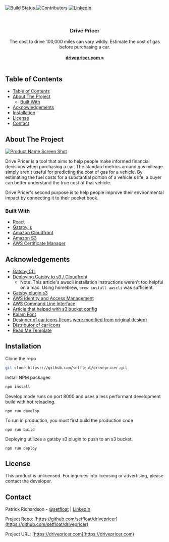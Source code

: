 <!-- PROJECT SHIELDS -->
![Build Status][build-shield]
![Contributors][contributors-shield]
[![LinkedIn][linkedin-shield]][linkedin-url]



<br />
<p align="center">
  <h3 align="center">Drive Pricer</h3>

  <p align="center">
    The cost to drive 100,000 miles can vary wildly. Estimate the cost of gas before purchasing a car.
    <br />
    <br />
    <a href="https://drivepricer.com"><strong>drivepricer.com »</strong></a>
    <br />
    <br />
  </p>
</p>



## Table of Contents

- [Table of Contents](#Table-of-Contents)
- [About The Project](#About-The-Project)
  - [Built With](#Built-With)
- [Acknowledgements](#Acknowledgements)
- [Installation](#Installation)
- [License](#License)
- [Contact](#Contact)



## About The Project

[![Product Name Screen Shot][product-screenshot]](https://drivepricer.com)

Drive Pricer is a tool that aims to help people make informed financial decisions when purchasing a car. The standard metrics around gas mileage simply aren't useful for predicting the cost of gas for a vehicle. By estimating the fuel costs for a substantial portion of a vehicle's life, a buyer can better understand the true cost of that vehicle.

Drive Pricer's second purpose is to help people improve their environmental impact by connecting it to their pocket book.

### Built With

* [React](https://reactjs.org)
* [Gatsby.js](https://gatsbyjs.org)
* [Amazon Cloudfront](https://aws.amazon.com/cloudfront)
* [Amazon S3](https://aws.amazon.com/s3/)
* [AWS Certificate Manager](https://aws.amazon.com/certificate-manager/)

## Acknowledgements
* [Gatsby CLI](https://www.gatsbyjs.org/docs/gatsby-cli)
* [Deploying Gatsby to s3 / Cloudfront](https://www.gatsbyjs.org/docs/deploying-to-s3-cloudfront/)
    * Note: This article's awscli installation instructions weren't too helpful on a mac. Using homebrew, `brew install awscli` was sufficient.
* [Gatsby plugin s3](https://github.com/jariz/gatsby-plugin-s3)
* [AWS Identity and Access Management](https://aws.amazon.com/iam)
* [AWS Command Line Interface](https://aws.amazon.com/cli)
* [Article that helped with s3 bucket config](https://firstclassjs.com/deploy-angular-application-to-aws-s3-and-cloudfront/)
* [Kalam Font](https://fonts.google.com/specimen/Kalam?selection.family=Kalam)
* [Designer of car icons (Icons were modified from original design)](https://freepik.com)
* [Distributor of car icons](https://flaticon.com)
* [Read Me Template](https://github.com/othneildrew/Best-README-Template)



## Installation

 Clone the repo
   ```sh
   git clone https:://github.com/setfloat/drivepricer.git
   ```
 Install NPM packages
   ```sh
   npm install
   ```
Develop mode runs on port 8000 and uses a less performant development build with hot reloading.
  ```JS
  npm run develop
  ```

  To run in production, you must first build the production code
    
  ```JS
  npm run build
  ```
  
  Deploying utilizes a gatsby s3 plugin to push to an s3 bucket.

  ```JS
  npm run deploy
  ```
    



## License

This product is unlicensed. For inquiries into licensing or advertising, please contact the developer.



## Contact

Patrick Richardson - [@setfloat](https://twitter.com/setfloat) | [LinkedIn](https://linkedin.com/in/setfloat)

Project Repo: [https://github.com/setfloat/drivepricer](https://github.com/setfloat/drivepricer)

Project URL: [https://drivepricer.com](https://drivepricer.com)



<!-- MARKDOWN LINKS & IMAGES -->
[build-shield]: https://img.shields.io/badge/build-passing-brightgreen.svg?style=flat-square
[contributors-shield]: https://img.shields.io/badge/contributors-1-orange.svg?style=flat-square
[linkedin-shield]: https://img.shields.io/badge/-LinkedIn-black.svg?style=flat-square&logo=linkedin&colorB=555
[linkedin-url]: https://linkedin.com/in/setfloat
[product-screenshot]: https://raw.githubusercontent.com/othneildrew/Best-README-Template/master/screenshot.png